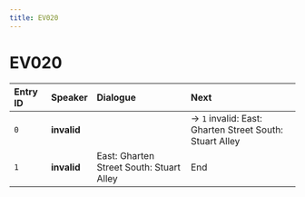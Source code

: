 ```yaml
---
title: EV020
---
```


# EV020


| Entry ID | Speaker | Dialogue | Next |
| :------- | :------ | :------- | :------------ |
| `0` | **invalid** |  | → `1` invalid: East: Gharten Street South: Stuart Alley |
| `1` | **invalid** | East: Gharten Street South: Stuart Alley | End |
